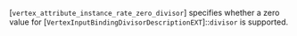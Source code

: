 [`vertex_attribute_instance_rate_zero_divisor`] specifies whether a zero
value for [`VertexInputBindingDivisorDescriptionEXT`]::`divisor`
is supported.